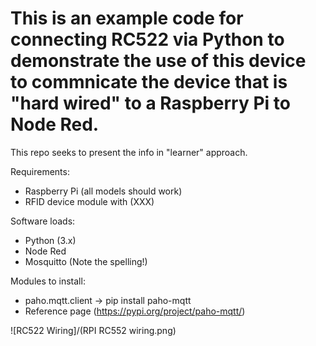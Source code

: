 # This is an example code for connecting RC522 via Python to demonstrate the use of this device to commnicate the device that is "hard wired" to a Raspberry Pi to Node Red.  

This repo seeks to present the info in "learner" approach.  

Requirements:
 - Raspberry Pi (all models should work)
 - RFID device module with (XXX)
 
Software loads:
- Python (3.x)
- Node Red
- Mosquitto (Note the spelling!)

Modules to install:
- paho.mqtt.client -> pip install paho-mqtt
- Reference page (https://pypi.org/project/paho-mqtt/)


![RC522 Wiring]/(RPI RC552 wiring.png)
